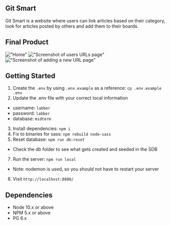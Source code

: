 
## Git Smart

Git Smart is a website where users can link articles based on their category, look for articles posted by others and add them to their boards.

## Final Product

!["Home"](https://github.com/dennis-yin/resource-wall/tree/master/screenshots/01.png?raw=true )
!["Screenshot of users URLs page"](https://github.com/dennis-yin/resource-wall/tree/master/screenshots/03.png?raw=true )
!["Screenshot of adding a new URL page"](https://github.com/dennis-yin/resource-wall/tree/master/screenshots/02.png?raw=true )

## Getting Started

1. Create the `.env` by using `.env.example` as a reference: `cp .env.example .env`
2. Update the .env file with your correct local information 
  - username: `labber` 
  - password: `labber` 
  - database: `midterm`
3. Install dependencies: `npm i`
4. Fix to binaries for sass: `npm rebuild node-sass`
5. Reset database: `npm run db:reset`
  - Check the db folder to see what gets created and seeded in the SDB
7. Run the server: `npm run local`
  - Note: nodemon is used, so you should not have to restart your server
8. Visit `http://localhost:8080/`

## Dependencies

- Node 10.x or above
- NPM 5.x or above
- PG 6.x
